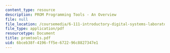 ```yaml
---
content_type: resource
description: PROM Programming Tools - An Overview
file: null
file_location: /coursemedia/6-111-introductory-digital-systems-laboratory-fall-2002/6bceb38f4196ff5e672296c8827347e1_promtools.pdf
file_type: application/pdf
resourcetype: Document
title: promtools.pdf
uid: 6bceb38f-4196-ff5e-6722-96c8827347e1
---
```

